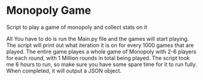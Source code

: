 # Monopoly Game
Script to play a game of monopoly and collect stats on it

All You have to do is run the Main.py file and the games will start playing. The script will print out what iteration it is on for every 1000 games that are played.
The entire game playes a whole game of Monopoly with 2-6 players for each round, with 1 Million rounds in total being played. The script took me 6 hours to run, 
so make sure you have some spare time for it to run fully. When completed, it will output a JSON object.
